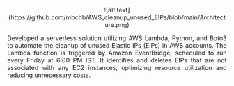 <p align="center">
![alt text](https://github.com/mbchb/AWS_cleanup_unused_EIPs/blob/main/Architecture.png)
</p>       
<p align="justify">
Developed a serverless solution utilizing AWS Lambda, Python, and Boto3 to automate the cleanup of unused Elastic IPs (EIPs) in AWS accounts. The Lambda function is triggered by Amazon EventBridge, scheduled to run every Friday at 6:00 PM IST. It identifies and deletes EIPs that are not associated with any EC2 instances, optimizing resource utilization and reducing unnecessary costs.
</p>
